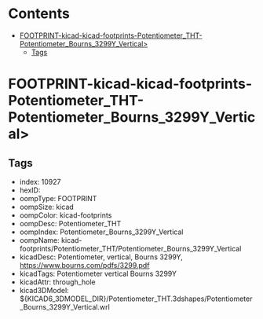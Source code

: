 



Contents
========

* [FOOTPRINT-kicad-kicad-footprints-Potentiometer_THT-Potentiometer_Bourns_3299Y_Vertical>](#footprint-kicad-kicad-footprints-potentiometer_tht-potentiometer_bourns_3299y_vertical)
	* [Tags](#tags)

# FOOTPRINT-kicad-kicad-footprints-Potentiometer_THT-Potentiometer_Bourns_3299Y_Vertical>

## Tags

- index: 10927
- hexID: 
- oompType: FOOTPRINT
- oompSize: kicad
- oompColor: kicad-footprints
- oompDesc: Potentiometer_THT
- oompIndex: Potentiometer_Bourns_3299Y_Vertical
- oompName: kicad-footprints/Potentiometer_THT/Potentiometer_Bourns_3299Y_Vertical
- kicadDesc: Potentiometer, vertical, Bourns 3299Y, https://www.bourns.com/pdfs/3299.pdf
- kicadTags: Potentiometer vertical Bourns 3299Y
- kicadAttr: through_hole
- kicad3DModel: ${KICAD6_3DMODEL_DIR}/Potentiometer_THT.3dshapes/Potentiometer_Bourns_3299Y_Vertical.wrl

